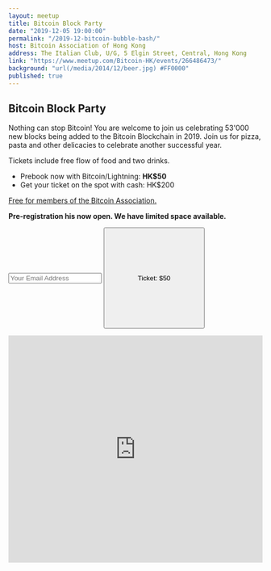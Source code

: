 ```yaml
---
layout: meetup
title: Bitcoin Block Party
date: "2019-12-05 19:00:00"
permalink: "/2019-12-bitcoin-bubble-bash/"
host: Bitcoin Association of Hong Kong
address: The Italian Club, U/G, 5 Elgin Street, Central, Hong Kong
link: "https://www.meetup.com/Bitcoin-HK/events/266486473/"
background: "url(/media/2014/12/beer.jpg) #FF0000"
published: true
---
```


## Bitcoin Block Party

Nothing can stop Bitcoin! You are welcome to join us celebrating 53'000 new blocks being added to the Bitcoin Blockchain in 2019.
Join us for pizza, pasta and other delicacies to celebrate another successful year.

Tickets include free flow of food and two drinks.

- Prebook now with Bitcoin/Lightning: **HK$50**
- Get your ticket on the spot with cash: HK$200

[Free for members of the Bitcoin Association.](/join)

**Pre-registration his now open. We have limited space available.**

<div>
  <form method="POST" action="https://btcpay.bitcoin.org.hk/apps/3Qwmbn2F7Ftc62eRgizKPgzU38rK/pos">
  <input type="hidden" name="amount" value="50" />
  <input type="hidden" name="orderId" value="Ticket" />
  <input type="hidden" name="notificationUrl" value="/2019-12-bitcoin-bubble-bash/" />
  <input type="text"   name="email" placeholder="Your Email Address">
  <button style="height:200px;width:200px" type="submit">Ticket: $50</button>
	</form>
</div>

<iframe src="https://www.google.com/maps/embed?pb=!1m18!1m12!1m3!1d3691.8673065926673!2d114.15026435096536!3d22.28301578526057!2m3!1f0!2f0!3f0!3m2!1i1024!2i768!4f13.1!3m3!1m2!1s0x3404007b9b5c0001%3A0xa80f0e22d61e16a4!2sThe%20Italian%20Club%20Wine%20Bar%20Steak%20House%20Pizza%20Gourmet!5e0!3m2!1sen!2shk!4v1573806211111!5m2!1sen!2shk" width="100%" height="450" frameborder="0" style="border:0;" allowfullscreen=""></iframe>
